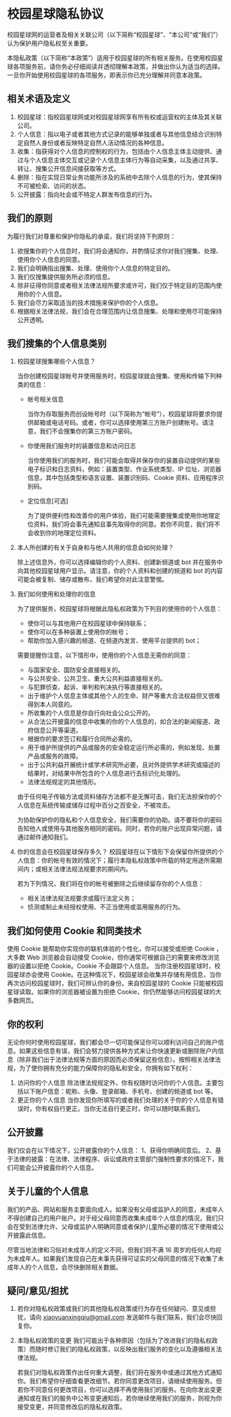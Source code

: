# 校园星球隐私协议

校园星球网的运营者及相关关联公司（以下简称“校园星球”、“本公司”或“我们”）认为保护用户隐私权至关重要。

本隐私政策（以下简称“本政策”）适用于校园星球的所有相关服务。在使用校园星球各项服务前，请你务必仔细阅读并透彻理解本政策，并做出你认为适当的选择。一旦你开始使用校园星球的各项服务，即表示你已充分理解并同意本政策。

## 相关术语及定义

1. 校园星球：指校园星球网或对校园星球网享有所有权或运营权的主体及其关联公司。
2. 个人信息：指以电子或者其他方式记录的能够单独或者与其他信息结合识别特定自然人身份或者反映特定自然人活动情况的各种信息。
3. 收集：指获得对个人信息的控制权的行为，包括由个人信息主体主动提供、通过与个人信息主体交互或记录个人信息主体行为等自动采集，以及通过共享、转让、搜集公开信息间接获取等方式。
4. 删除：指在实现日常业务功能所涉及的系统中去除个人信息的行为，使其保持不可被检索、访问的状态。
5. 公开披露：指向社会或不特定人群发布信息的行为。

## 我们的原则

为履行我们对尊重和保护你隐私的承诺，我们将坚持下列原则：

1. 欲搜集你的个人信息时，我们将会通知你，并酌情征求你对我们搜集、处理、使用你个人信息的同意。
2. 我们会明确指出搜集、处理、使用你个人信息的特定目的。
3. 我们仅搜集提供服务所必须的信息。
4. 除非征得你同意或者相关法律法规所要求或许可，我们仅于特定目的范围内使用你的个人信息。
5. 我们会尽力采取适当的技术措施来保护你的个人信息。
6. 根据相关法律法规，我们会在合理范围内让信息搜集、处理和使用尽可能保持公开透明。

## 我们搜集的个人信息类别

1. 校园星球搜集哪些个人信息？

   当你创建校园星球帐号并使用服务时，校园星球就会搜集、使用和传输下列种类的信息：

   - 帐号相关信息

     当你为存取服务而创设帐号时（以下简称为“帐号”），校园星球将要求你提供邮箱或电话号码。或者，你可以选择使用第三方账户创建帐号。请注意，我们不会搜集你的第三方账户密码。

   - 你使用我们服务时的装置信息和访问日志

     当你使用我们的服务时，我们可能会取得并保存你的装置自动提供的某些电子标识和日志资料，例如：装置类型、作业系统类型、IP 位址、浏览器信息，其中包括类型和语言设置、装置识别码、Cookie 资料、应用程序识别码。

   - 定位信息[可选]

     为了提供便利性和改善你的用户体验，我们可能需要搜集或使用你地理定位资料，我们将会事先通知且事先取得你的同意。若你不同意，我们将不会收到你的地理定位资料。

2. 本人所创建的有关于自身和与他人共用的信息会如何处理？

   除上述信息外，你可以选择编辑你的个人资料、创建新频道或 bot 并在服务中向其他校园星球用户显示。请注意，你的个人资料和创建的频道和 bot 的内容可能会被复制、储存或散布，我们希望你对此注意警惕。

3. 我们如何使用和处理你的信息

   为了提供服务，校园星球将根据此隐私权政策为下列目的使用你的个人信息：

   - 使你可以与其他用户在校园星球中保持联系；
   - 使你可以在多种装置上使用你的帐号；
   - 帮助你加入感兴趣的频道、在频道内发言、使用平台提供的 bot；

   需要提醒你注意，以下情形中，使用你的个人信息无需你的同意：

   - 与国家安全、国防安全直接相关的。
   - 与公共安全、公共卫生、重大公共利益直接相关的。
   - 与犯罪侦查、起诉、审判和判决执行等直接相关的。
   - 出于维护个人信息主体或其他个人的生命、财产等重大合法权益但又很难得到本人同意的。
   - 所收集的个人信息是你自行向社会公众公开的。
   - 从合法公开披露的信息中收集的你的个人信息的，如合法的新闻报道、政府信息公开等渠道。
   - 根据你的要求签订和履行合同所必需的。
   - 用于维护所提供的产品或服务的安全稳定运行所必需的，例如发现、处置产品或服务的故障。
   - 出于公共利益开展统计或学术研究所必要，且对外提供学术研究或描述的结果时，对结果中所包含的个人信息进行去标识化处理的。
   - 法律法规规定的其他情形。

   由于任何电子传输方法或资料储存方法都不是无懈可击，我们无法担保你的个人信息在系统传输或储存过程中百分之百安全，不被攻击。

   为协助保护你的隐私和个人信息安全，我们需要你的协助。请不要将你的密码告知他人或使用与其他服务相同的密码。同时，若你的账户出现异常问题，请通过邮件通知我们。

4. 你的信息会在校园星球保存多久？
   校园星球在以下情形下会保留你所提供的个人信息：你的帐号有效的情况下；履行本隐私权政策中所载的特定用途所需期间内；或相关法律法规法规要求的期间内。

   若为下列情况，我们将在你的帐号被删除之后继续留存你的个人信息：

   - 相关法律法规法规要求或履行法定义务；
   - 侦测或制止未经授权使用、不正当使用或滥用服务的行为。

## 我们如何使用 Cookie 和同类技术

使用 Cookie 能帮助你实现你的联机体验的个性化，你可以接受或拒绝 Cookie ，大多数 Web 浏览器会自动接受 Cookie，但你通常可根据自己的需要来修改浏览器的设置以拒绝 Cookie。Cookie 不会跟踪个人信息。
当你注册校园星球时，校园星球亦会使用 Cookie。在这种情况下，校园星球会收集并存储有用信息，当你再次访问校园星球时，我们可辨认你的身份。来自校园星球的 Cookie 只能被校园星球读取。如果你的浏览器被设置为拒绝 Cookie，你仍然能够访问校园星球的大多数网页。

## 你的权利

无论你何时使用校园星球，我们都会尽一切可能保证你可以顺利访问自己的账户信息。如果这些信息有误，我们会努力提供各种方式来让你快速更新或删除账户内信息（除非我们出于法律法规等方面的原因而必须保留这些信息）。按照相关法律法规，为了使你拥有充分的能力保障你的隐私和安全，你拥有如下权利：

1. 访问你的个人信息
   除法律法规规定外，你有权随时访问你的个人信息。主要包括以下账户信息：昵称、头像、登录邮箱、手机号、创建的频道或 bot 等。
2. 更正你的个人信息
   当你发现你所填写的或者我们处理的关于你的个人信息有错误时，你有权自行更正。当你无法自行更正时，你可以随时联系我们。

## 公开披露

我们仅会在以下情况下，公开披露你的个人信息：
1、获得你明确同意后。
2、基于法律的披露：在法律、法律程序、诉讼或政府主管部门强制性要求的情况下，我们可能会公开披露你的个人信息。

## 关于儿童的个人信息

我们的产品、网站和服务主要面向成人。如果没有父母或监护人的同意，未成年人不得创建自己的用户账户。对于经父母同意而收集未成年个人信息的情况，我们只会在受到法律允许、父母或监护人明确同意或者保护儿童所必要的情况下使用或公开披露此信息。

尽管当地法律和习俗对未成年人的定义不同，但我们将不满 16 周岁的任何人均视为未成年人。如果我们发现自己在未事先获得可证实的父母同意的情况下收集了未成年人的个人信息，会尽快删除相关数据。

## 疑问/意见/担扰

1. 若你对隐私权政策或我们的其他隐私权政策或行为存在任何疑问、意见或担扰，请向 xiaoyuanxingqiu@gmail.com 发送邮件与我们联系，我们会尽快回复你。

2. 本隐私权政策的变更
   我们可能出于各种原因（包括为了改进我们的隐私权政策）而随时修订我们的隐私权政策，以反映出我们服务的变化以及遵循相关法律法规。

   若我们对隐私权政策作出任何重大调整，我们将在服务中或通过其他方式通知你。我们希望你仔细查看更改细节。若你同意更改项目，请继续使用服务。但若你不同意任何更改项目，你可以选择不再使用我们的服务。在向你发出变更通知或在我们的服务中公布变更通知后，若你继续使用我们的服务，则视为你接受变更，并同意修改后的隐私权政策。
